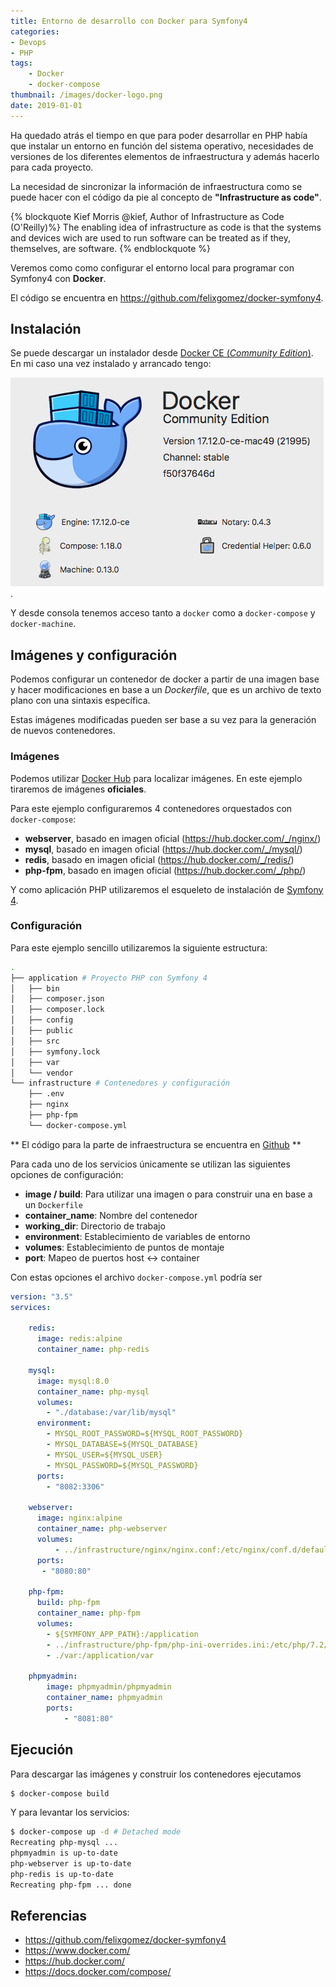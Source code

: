 ```yaml
---
title: Entorno de desarrollo con Docker para Symfony4
categories:
- Devops
- PHP
tags:
    - Docker
    - docker-compose
thumbnail: /images/docker-logo.png
date: 2019-01-01
---
```


Ha quedado atrás el tiempo en que para poder desarrollar en PHP había que instalar un entorno en función del sistema operativo, necesidades de versiones de los diferentes elementos de infraestructura y además hacerlo para cada proyecto.

La necesidad de sincronizar la información de infraestructura como se puede hacer con el código da pie al concepto de **"Infrastructure as code"**.

{% blockquote Kief Morris @kief, Author of Infrastructure as Code (O'Reilly)%}
The enabling idea of infrastructure as code is that the systems and devices wich are used to run software can be treated as if they, themselves, are software.
{% endblockquote %}

Veremos como como configurar el entorno local para programar con Symfony4 con **Docker**.

El código se encuentra en https://github.com/felixgomez/docker-symfony4.
<!-- more -->

## Instalación

Se puede descargar un instalador desde [Docker CE (_Community Edition_)](https://www.docker.com/community-edition). En mi caso una vez instalado y arrancado tengo:

![](/images/docker-about.png).

Y desde consola tenemos acceso tanto a `docker` como a `docker-compose` y `docker-machine`. 

## Imágenes y configuración

Podemos configurar un contenedor de docker a partir de una imagen base y hacer modificaciones en base a un _Dockerfile_, que es un archivo de texto plano con una sintaxis específica. 

Estas imágenes modificadas pueden ser base a su vez para la generación de nuevos contenedores.

### Imágenes

Podemos utilizar [Docker Hub](https://hub.docker.com/) para localizar imágenes. En este ejemplo tiraremos de imágenes **oficiales**.

Para este ejemplo configuraremos 4 contenedores orquestados con `docker-compose`:

- **webserver**, basado en imagen oficial (https://hub.docker.com/_/nginx/)
- **mysql**, basado en imagen oficial (https://hub.docker.com/_/mysql/)
- **redis**, basado en imagen oficial (https://hub.docker.com/_/redis/)
- **php-fpm**, basado en imagen oficial (https://hub.docker.com/_/php/)

Y como aplicación PHP utilizaremos el esqueleto de instalación de [Symfony 4](https://symfony.com/download).
 
 
### Configuración

Para este ejemplo sencillo utilizaremos la siguiente estructura:
```bash
.
├── application # Proyecto PHP con Symfony 4
│   ├── bin
│   ├── composer.json
│   ├── composer.lock
│   ├── config
│   ├── public
│   ├── src
│   ├── symfony.lock
│   ├── var
│   └── vendor
└── infrastructure # Contenedores y configuración
    ├── .env
    ├── nginx
    ├── php-fpm
    └── docker-compose.yml
```

** El código para la parte de infraestructura se encuentra en [Github](https://github.com/felixgomez/docker-symfony4) **

Para cada uno de los servicios únicamente se utilizan las siguientes opciones de configuración:

- **image / build**: Para utilizar una imagen o para construir una en base a un `Dockerfile`
- **container_name**: Nombre del contenedor
- **working_dir**: Directorio de trabajo
- **environment**: Establecimiento de variables de entorno
- **volumes**: Establecimiento de puntos de montaje
- **port**: Mapeo de puertos host <-> container

Con estas opciones el archivo `docker-compose.yml` podría ser

```yml
version: "3.5"
services:

    redis:
      image: redis:alpine
      container_name: php-redis

    mysql:
      image: mysql:8.0
      container_name: php-mysql
      volumes:
        - "./database:/var/lib/mysql"
      environment:
        - MYSQL_ROOT_PASSWORD=${MYSQL_ROOT_PASSWORD}
        - MYSQL_DATABASE=${MYSQL_DATABASE}
        - MYSQL_USER=${MYSQL_USER}
        - MYSQL_PASSWORD=${MYSQL_PASSWORD}
      ports:
        - "8082:3306"

    webserver:
      image: nginx:alpine
      container_name: php-webserver
      volumes:
          - ../infrastructure/nginx/nginx.conf:/etc/nginx/conf.d/default.conf
      ports:
       - "8080:80"

    php-fpm:
      build: php-fpm
      container_name: php-fpm
      volumes:
        - ${SYMFONY_APP_PATH}:/application
        - ../infrastructure/php-fpm/php-ini-overrides.ini:/etc/php/7.2/fpm/conf.d/99-overrides.ini
        - ./var:/application/var

    phpmyadmin:
        image: phpmyadmin/phpmyadmin
        container_name: phpmyadmin
        ports:
            - "8081:80"
```

## Ejecución

Para descargar las imágenes y construir los contenedores ejecutamos
```bash
$ docker-compose build
```

Y para levantar los servicios:

```bash
$ docker-compose up -d # Detached mode
Recreating php-mysql ...
phpmyadmin is up-to-date
php-webserver is up-to-date
php-redis is up-to-date
Recreating php-fpm ... done
```

## Referencias

- https://github.com/felixgomez/docker-symfony4
- https://www.docker.com/
- https://hub.docker.com/
- https://docs.docker.com/compose/
